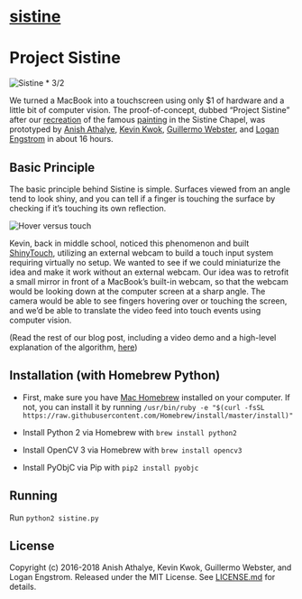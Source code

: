 # [sistine](https://github.com/bijection/sistine)

# Project Sistine

![Sistine * 3/2](splash.png)

We turned a MacBook into a touchscreen using only $1 of hardware and a little bit of computer vision. The proof-of-concept, dubbed “Project Sistine” after our [recreation](https://www.anishathalye.com/media/2018/04/03/thumbnail.jpg) of the famous [painting](https://en.wikipedia.org/wiki/The_Creation_of_Adam) in the Sistine Chapel, was prototyped by [Anish Athalye](https://www.anishathalye.com/), [Kevin Kwok](https://twitter.com/antimatter15), [Guillermo Webster](https://twitter.com/biject), and [Logan Engstrom](https://github.com/lengstrom) in about 16 hours.

## Basic Principle

The basic principle behind Sistine is simple. Surfaces viewed from an angle tend to look shiny, and you can tell if a finger is touching the surface by checking if it’s touching its own reflection.

![Hover versus touch](https://www.anishathalye.com/media/2018/04/03/explanation.png)

Kevin, back in middle school, noticed this phenomenon and built [ShinyTouch](https://antimatter15.com/project/shinytouch/), utilizing an external webcam to build a touch input system requiring virtually no setup. We wanted to see if we could miniaturize the idea and make it work without an external webcam. Our idea was to retrofit a small mirror in front of a MacBook’s built-in webcam, so that the webcam would be looking down at the computer screen at a sharp angle. The camera would be able to see fingers hovering over or touching the screen, and we’d be able to translate the video feed into touch events using computer vision.

(Read the rest of our blog post, including a video demo and a high-level explanation of the algorithm, [here](https://www.anishathalye.com/2018/04/03/macbook-touchscreen/))

## Installation (with Homebrew Python)

* First, make sure you have [Mac Homebrew](https://brew.sh/) installed on your computer. If not, you can install it by running `/usr/bin/ruby -e "$(curl -fsSL https://raw.githubusercontent.com/Homebrew/install/master/install)"`

* Install Python 2 via Homebrew with `brew install python2`

* Install OpenCV 3 via Homebrew with `brew install opencv3`

* Install PyObjC via Pip with `pip2 install pyobjc`

## Running

Run `python2 sistine.py`

## License

Copyright (c) 2016-2018 Anish Athalye, Kevin Kwok, Guillermo Webster, and Logan
Engstrom. Released under the MIT License. See [LICENSE.md][license] for
details.

[license]: LICENSE.md

